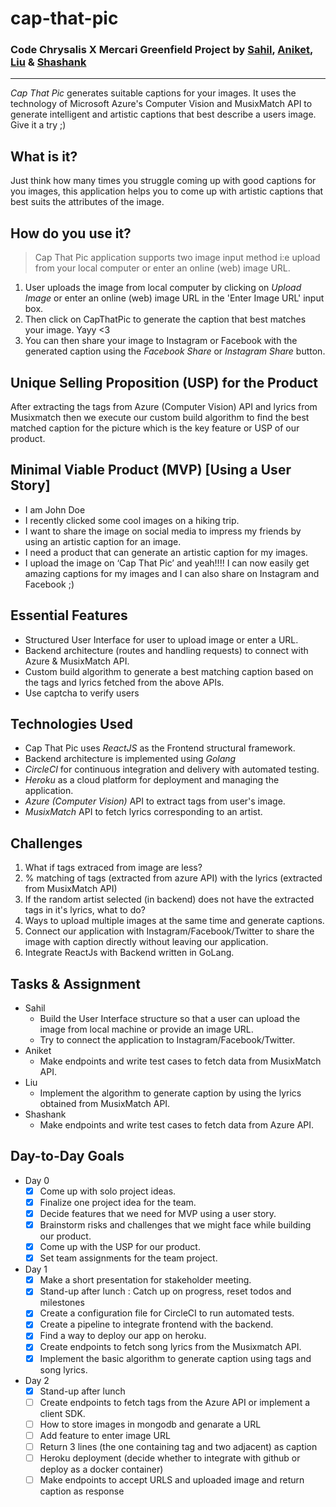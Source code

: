 # cap-that-pic

### Code Chrysalis X Mercari Greenfield Project by [Sahil](https://github.com/sahil505), [Aniket](https://github.com/aniket1743), [Liu](https://github.com/Rocuku) & [Shashank](https://github.com/shashankjakka)

---

_Cap That Pic_ generates suitable captions for your images. It uses the technology of Microsoft Azure's Computer Vision and MusixMatch API to generate intelligent and artistic captions that best describe a users image. Give it a try ;)

## What is it?

Just think how many times you struggle coming up with good captions for you images, this application helps you to come up with artistic captions that best suits the attributes of the image.

## How do you use it?

> Cap That Pic application supports two image input method i:e upload from your local computer or enter an online (web) image URL.

1. User uploads the image from local computer by clicking on _Upload Image_ or enter an online (web) image URL in the 'Enter Image URL' input box.
2. Then click on CapThatPic to generate the caption that best matches your image. Yayy <3
3. You can then share your image to Instagram or Facebook with the generated caption using the _Facebook Share_ or _Instagram Share_ button.

## Unique Selling Proposition (USP) for the Product

After extracting the tags from Azure (Computer Vision) API and lyrics from Musixmatch then we execute our custom build algorithm to find the best matched caption for the picture which is the key feature or USP of our product.

## Minimal Viable Product (MVP) [Using a User Story]

- I am John Doe
- I recently clicked some cool images on a hiking trip.
- I want to share the image on social media to impress my friends by using an artistic caption for an image.
- I need a product that can generate an artistic caption for my images.
- I upload the image on ‘Cap That Pic’ and yeah!!!! I can now easily get amazing captions for my images and I can also share on Instagram and Facebook ;)

## Essential Features

- Structured User Interface for user to upload image or enter a URL.
- Backend architecture (routes and handling requests) to connect with Azure & MusixMatch API.
- Custom build algorithm to generate a best matching caption based on the tags and lyrics fetched from the above APIs.
- Use captcha to verify users

## Technologies Used

- Cap That Pic uses _ReactJS_ as the Frontend structural framework.
- Backend architecture is implemented using _Golang_
- _CircleCI_ for continuous integration and delivery with automated testing.
- _Heroku_ as a cloud platform for deployment and managing the application.
- _Azure (Computer Vision)_ API to extract tags from user's image.
- _MusixMatch_ API to fetch lyrics corresponding to an artist.

## Challenges

1. What if tags extraced from image are less?
2. % matching of tags (extracted from azure API) with the lyrics (extracted from MusixMatch API)
3. If the random artist selected (in backend) does not have the extracted tags in it's lyrics, what to do?
4. Ways to upload multiple images at the same time and generate captions.
5. Connect our application with Instagram/Facebook/Twitter to share the image with caption directly without leaving our application.
6. Integrate ReactJs with Backend written in GoLang.

## Tasks & Assignment

- Sahil
  - Build the User Interface structure so that a user can upload the image from local machine or provide an image URL.
  - Try to connect the application to Instagram/Facebook/Twitter.
- Aniket
  - Make endpoints and write test cases to fetch data from MusixMatch API.
- Liu
  - Implement the algorithm to generate caption by using the lyrics obtained from MusixMatch API.
- Shashank
  - Make endpoints and write test cases to fetch data from Azure API.

## Day-to-Day Goals

- Day 0
  - [x] Come up with solo project ideas.
  - [x] Finalize one project idea for the team.
  - [x] Decide features that we need for MVP using a user story.
  - [x] Brainstorm risks and challenges that we might face while building our product.
  - [x] Come up with the USP for our product.
  - [x] Set team assignments for the team project.
- Day 1
  - [x] Make a short presentation for stakeholder meeting.
  - [x] Stand-up after lunch : Catch up on progress, reset todos and milestones
  - [x] Create a configuration file for CircleCI to run automated tests.
  - [x] Create a pipeline to integrate frontend with the backend.
  - [x] Find a way to deploy our app on heroku.
  - [x] Create endpoints to fetch song lyrics from the Musixmatch API.
  - [x] Implement the basic algorithm to generate caption using tags and song lyrics.
- Day 2
  - [x] Stand-up after lunch
  - [ ] Create endpoints to fetch tags from the Azure API or implement a client SDK.
  - [ ] How to store images in mongodb and genarate a URL
  - [ ] Add feature to enter image URL
  - [ ] Return 3 lines (the one containing tag and two adjacent) as caption
  - [ ] Heroku deployment (decide whether to integrate with github or deploy as a docker container)
  - [ ] Make endpoints to accept URLS and uploaded image and return caption as response

